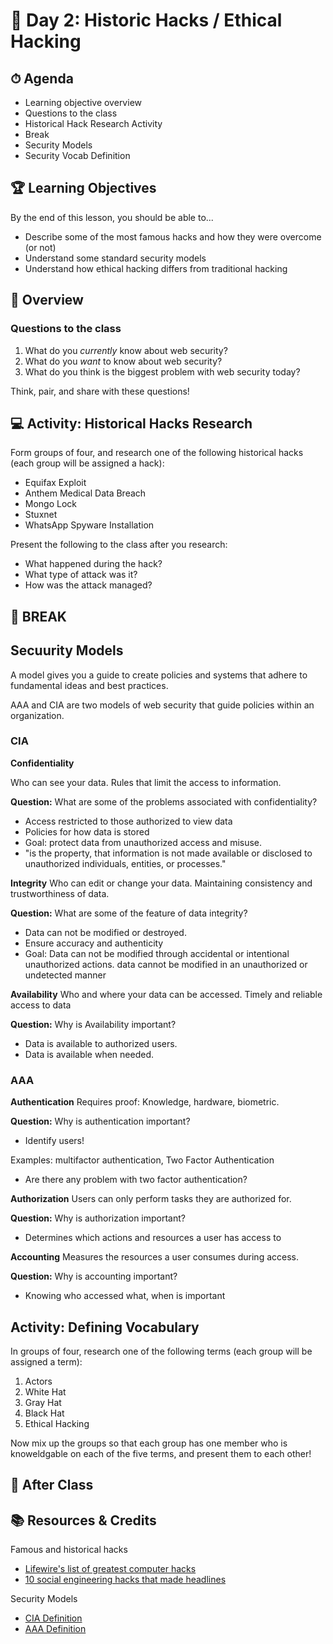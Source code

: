 # 📜 Day 2: Historic Hacks / Ethical Hacking

## ⏱ Agenda

- Learning objective overview
- Questions to the class
- Historical Hack Research Activity
- Break
- Security Models
- Security Vocab Definition

## 🏆 Learning Objectives

By the end of this lesson, you should be able to...

- Describe some of the most famous hacks and how they were overcome (or not)
- Understand some standard security models
- Understand how ethical hacking differs from traditional hacking

## 📖 Overview

### Questions to the class

1. What do you _currently_ know about web security?
1. What do you _want_ to know about web security?
1. What do you think is the biggest problem with web security today?

Think, pair, and share with these questions!

## 💻 Activity: Historical Hacks Research

Form groups of four, and research one of the following historical hacks (each group will be assigned a hack):

- Equifax Exploit
- Anthem Medical Data Breach
- Mongo Lock
- Stuxnet
- WhatsApp Spyware Installation

Present the following to the class after you research:

- What happened during the hack?
- What type of attack was it?
- How was the attack managed? 

## 🌴 BREAK

## Secuurity Models

A model gives you a guide to create policies and systems that adhere to fundamental ideas and best practices.  

AAA and CIA are two models of web security that guide policies 
within an organization.

### CIA

**Confidentiality**

Who can see your data. Rules that limit the access to information. 

**Question:** What are some of the problems associated with confidentiality?

- Access restricted to those authorized to view data
- Policies for how data is stored
- Goal: protect data from unauthorized access and misuse. 
- "is the property, that information is not made available or disclosed to unauthorized individuals, entities, or processes." 

**Integrity**
Who can edit or change your data. Maintaining consistency and trustworthiness of data.

**Question:** What are some of the feature of data integrity? 

- Data can not be modified or destroyed. 
- Ensure accuracy and authenticity
- Goal: Data can not be modified through accidental or intentional unauthorized actions.
data cannot be modified in an unauthorized or undetected manner

**Availability**
Who and where your data can be accessed. Timely and reliable access to data

**Question:** Why is Availability important? 

- Data is available to authorized users.
- Data is available when needed.

### AAA

**Authentication**
Requires proof: Knowledge, hardware, biometric.

**Question:** Why is authentication important? 

- Identify users!

Examples: multifactor authentication, Two Factor Authentication

- Are there any problem with two factor authentication?

**Authorization**
Users can only perform tasks they are authorized for. 

**Question:** Why is authorization important? 

- Determines which actions and resources a user has access to


**Accounting**
Measures the resources a user consumes during access. 

**Question:** Why is accounting important?

- Knowing who accessed what, when is important

## Activity: Defining Vocabulary

In groups of four, research one of the following terms (each group will be assigned a term):

1. Actors
1. White Hat
1. Gray Hat
1. Black Hat
1. Ethical Hacking

Now mix up the groups so that each group has one member who is knoweldgable on each of the five terms, and present them to each other!

## 🌃 After Class

## 📚 Resources & Credits
Famous and historical hacks

- [Lifewire's list of greatest computer hacks](https://www.lifewire.com/the-greatest-computer-hacks-4060530)
- [10 social engineering hacks that made headlines](https://www.csoonline.com/article/2131745/social-engineering/10-hacks-that-made-headlines.html)

Security Models

- [CIA Definition](https://whatis.techtarget.com/definition/Confidentiality-integrity-and-availability-CIA)
- [AAA Definition](https://www.techopedia.com/definition/24130/authentication-authorization-and-accounting-aaa)